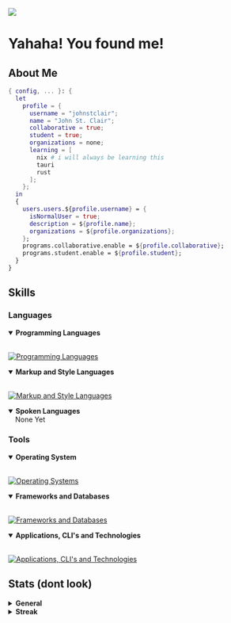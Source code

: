 [![](https://visitcount.itsvg.in/api?id=johnstclair&label=Visitors&color=11&icon=5&pretty=true)](https://visitcount.itsvg.in)

# Yahaha! You found me!

## About Me

```nix
{ config, ... }: {
  let
    profile = {
      username = "johnstclair";
      name = "John St. Clair";
      collaborative = true;
      student = true;
      organizations = none;
      learning = [
        nix # i will always be learning this
        tauri
        rust
      ];
    };
  in
  {
    users.users.${profile.username} = {
      isNormalUser = true;
      description = ${profile.name};
      organizations = ${profile.organizations};
    };
    programs.collaborative.enable = ${profile.collaborative};
    programs.student.enable = ${profile.student};
  }
}
```

## Skills

### Languages

<details open>
<summary><b>Programming Languages</b></summary>
<br>

[![Programming Languages](https://skillicons.dev/icons?i=c,cs,js,typescript,python)](https://skillicons.dev)
</details>

<details open>
<summary><b>Markup and Style Languages</b></summary>
<br>

[![Markup and Style Languages](https://skillicons.dev/icons?i=html,css,markdown)](https://skillicons.dev)
</details>

<details open>
<summary><b>Spoken Languages</b></summary>
&emsp;None Yet
</details>


### Tools

<details open>
  <summary><b>Operating System</b></summary>
  <br>

[![Operating Systems](https://skillicons.dev/icons?i=linux,nix)](https://skillicons.dev)
</details>

<details open>
  <summary><b>Frameworks and Databases</b></summary>
  <br>

[![Frameworks and Databases](https://skillicons.dev/icons?i=react,express,mongodb)](https://skillicons.dev)
</details>

<details open>
  <summary><b>Applications, CLI's and Technologies</b></summary>
  <br>

[![Applications, CLI's and Technologies](https://skillicons.dev/icons?i=git,github,godot,neovim,arduino,vite)](https://skillicons.dev)
</details>



## Stats (dont look)

<details>
  <summary><b>General</b></summary>
  <br>
  
<img height="180em" src="https://denvercoder1-github-readme-stats.vercel.app/api/?username=johnstclair&show_icons=true&include_all_commits=true&count_private=true&theme=react&hide_border=true&bg_color=0d1117&title_color=FFFFFF&icon_color=FFFFFF"/>
<img height="180em" src="https://denvercoder1-github-readme-stats.vercel.app/api/top-langs/?username=johnstclair&langs_count=8&layout=compact&theme=react&hide_border=true&bg_color=0d1117&title_color=FFFFFF&icon_color=FFFFFF"/>

</details>

<details>
  <summary><b>Streak</b></summary>
  <br>

[![GitHub Streak](https://streak-stats.demolab.com?user=johnstclair&theme=transparent&date_format=%5BY%20%5DM%20j)](https://git.io/streak-stats)
</details>
